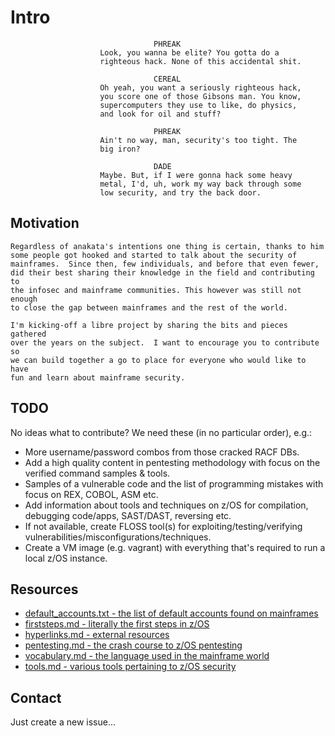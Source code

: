 # Intro

```
                                PHREAK
                    Look, you wanna be elite? You gotta do a
                    righteous hack. None of this accidental shit.

                                CEREAL
                    Oh yeah, you want a seriously righteous hack,
                    you score one of those Gibsons man. You know,
                    supercomputers they use to like, do physics,
                    and look for oil and stuff?

                                PHREAK
                    Ain't no way, man, security's too tight. The
                    big iron?

                                DADE
                    Maybe. But, if I were gonna hack some heavy
                    metal, I'd, uh, work my way back through some
                    low security, and try the back door.
```

## Motivation
```
Regardless of anakata's intentions one thing is certain, thanks to him
some people got hooked and started to talk about the security of
mainframes.  Since then, few individuals, and before that even fewer,
did their best sharing their knowledge in the field and contributing to
the infosec and mainframe communities. This however was still not enough
to close the gap between mainframes and the rest of the world.

I'm kicking-off a libre project by sharing the bits and pieces gathered
over the years on the subject.  I want to encourage you to contribute so
we can build together a go to place for everyone who would like to have
fun and learn about mainframe security.
```

## TODO
No ideas what to contribute? We need these (in no particular order), e.g.:

- More username/password combos from those cracked RACF DBs.
- Add a high quality content in pentesting methodology with focus on the verified command samples & tools.
- Samples of a vulnerable code and the list of programming mistakes with focus on REX, COBOL, ASM etc.
- Add information about tools and techniques on z/OS for compilation, debugging code/apps, SAST/DAST, reversing etc.
- If not available, create FLOSS tool(s) for exploiting/testing/verifying vulnerabilities/misconfigurations/techniques.
- Create a VM image (e.g. vagrant) with everything that's required to run a local z/OS instance.

## Resources
- [default_accounts.txt - the list of default accounts found on mainframes](../master/default_accounts.txt)
- [firststeps.md - literally the first steps in z/OS](../master/firststeps.md)
- [hyperlinks.md - external resources](../master/hyperlinks.md)
- [pentesting.md - the crash course to z/OS pentesting](../master/pentesting.md)
- [vocabulary.md - the language used in the mainframe world](../master/vocabulary.md)
- [tools.md - various tools pertaining to z/OS security](../master/tools.md)

## Contact
Just create a new issue...
